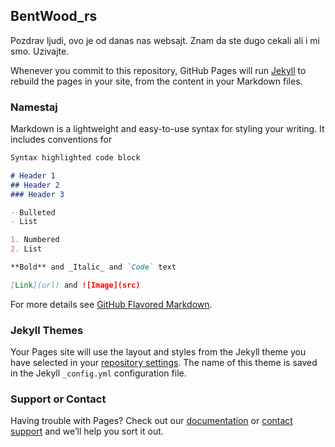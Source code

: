 ## BentWood_rs

Pozdrav ljudi, ovo je od danas nas websajt. Znam da ste dugo cekali ali i mi smo. Uzivajte. 

Whenever you commit to this repository, GitHub Pages will run [Jekyll](https://jekyllrb.com/) to rebuild the pages in your site, from the content in your Markdown files.

### Namestaj

Markdown is a lightweight and easy-to-use syntax for styling your writing. It includes conventions for

```markdown
Syntax highlighted code block

# Header 1
## Header 2
### Header 3

- Bulleted
- List

1. Numbered
2. List

**Bold** and _Italic_ and `Code` text

[Link](url) and ![Image](src)
```

For more details see [GitHub Flavored Markdown](https://guides.github.com/features/mastering-markdown/).

### Jekyll Themes

Your Pages site will use the layout and styles from the Jekyll theme you have selected in your [repository settings](https://github.com/nikolaslavkovic/bentwood/settings). The name of this theme is saved in the Jekyll `_config.yml` configuration file.

### Support or Contact

Having trouble with Pages? Check out our [documentation](https://help.github.com/categories/github-pages-basics/) or [contact support](https://github.com/contact) and we’ll help you sort it out.

